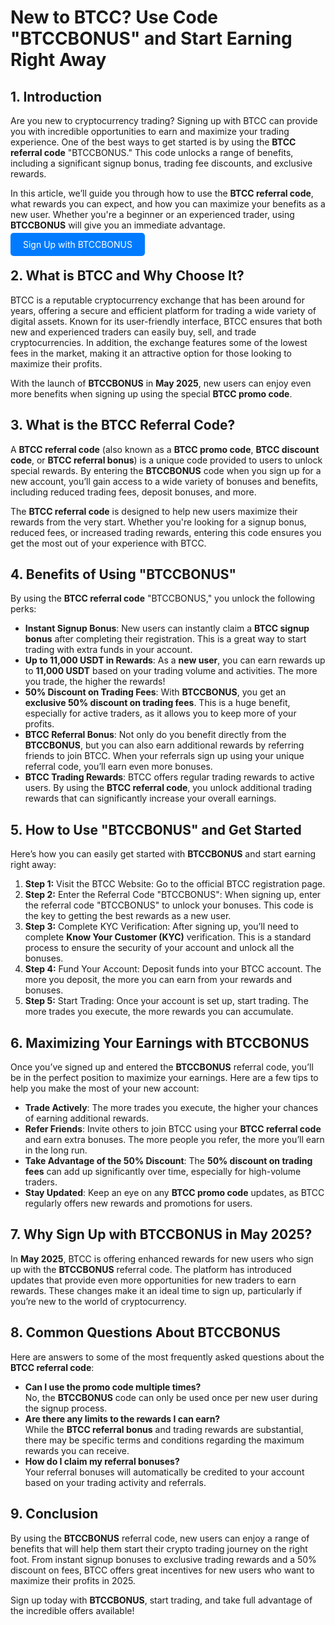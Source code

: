 
<h1>New to BTCC? Use Code "BTCCBONUS" and Start Earning Right Away</h1>

<section>
          <h2>1. Introduction</h2>
          <p>Are you new to cryptocurrency trading? Signing up with BTCC can provide you with incredible opportunities to earn and maximize your trading experience. One of the best ways to get started is by using the <strong>BTCC referral code</strong> "BTCCBONUS." This code unlocks a range of benefits, including a significant signup bonus, trading fee discounts, and exclusive rewards.</p>
          <p>In this article, we’ll guide you through how to use the <strong>BTCC referral code</strong>, what rewards you can expect, and how you can maximize your benefits as a new user. Whether you're a beginner or an experienced trader, using <strong>BTCCBONUS</strong> will give you an immediate advantage.</p>
        </section>
<p><a href="https://partner.btcc.com/us/c/BTCCBONUS/9303" target="_blank" style="color: white; background-color: #007bff; padding: 10px 20px; text-decoration: none; border-radius: 5px;">Sign Up with BTCCBONUS</a></p>
  <section>
            <h2>2. What is BTCC and Why Choose It?</h2>
            <p>BTCC is a reputable cryptocurrency exchange that has been around for years, offering a secure and efficient platform for trading a wide variety of digital assets. Known for its user-friendly interface, BTCC ensures that both new and experienced traders can easily buy, sell, and trade cryptocurrencies. In addition, the exchange features some of the lowest fees in the market, making it an attractive option for those looking to maximize their profits.</p>
            <p>With the launch of <strong>BTCCBONUS</strong> in <strong>May 2025</strong>, new users can enjoy even more benefits when signing up using the special <strong>BTCC promo code</strong>.</p>
        </section>

  <section>
            <h2>3. What is the BTCC Referral Code?</h2>
            <p>A <strong>BTCC referral code</strong> (also known as a <strong>BTCC promo code</strong>, <strong>BTCC discount code</strong>, or <strong>BTCC referral bonus</strong>) is a unique code provided to users to unlock special rewards. By entering the <strong>BTCCBONUS</strong> code when you sign up for a new account, you’ll gain access to a wide variety of bonuses and benefits, including reduced trading fees, deposit bonuses, and more.</p>
            <p>The <strong>BTCC referral code</strong> is designed to help new users maximize their rewards from the very start. Whether you're looking for a signup bonus, reduced fees, or increased trading rewards, entering this code ensures you get the most out of your experience with BTCC.</p>
        </section>

  <section>
          <h2>4. Benefits of Using "BTCCBONUS"</h2>
          <p>By using the <strong>BTCC referral code</strong> "BTCCBONUS," you unlock the following perks:</p>
            <ul>
                <li><strong>Instant Signup Bonus</strong>: New users can instantly claim a <strong>BTCC signup bonus</strong> after completing their registration. This is a great way to start trading with extra funds in your account.</li>
                <li><strong>Up to 11,000 USDT in Rewards</strong>: As a <strong>new user</strong>, you can earn rewards up to <strong>11,000 USDT</strong> based on your trading volume and activities. The more you trade, the higher the rewards!</li>
                <li><strong>50% Discount on Trading Fees</strong>: With <strong>BTCCBONUS</strong>, you get an <strong>exclusive 50% discount on trading fees</strong>. This is a huge benefit, especially for active traders, as it allows you to keep more of your profits.</li>
                <li><strong>BTCC Referral Bonus</strong>: Not only do you benefit directly from the <strong>BTCCBONUS</strong>, but you can also earn additional rewards by referring friends to join BTCC. When your referrals sign up using your unique referral code, you’ll earn even more bonuses.</li>
                <li><strong>BTCC Trading Rewards</strong>: BTCC offers regular trading rewards to active users. By using the <strong>BTCC referral code</strong>, you unlock additional trading rewards that can significantly increase your overall earnings.</li>
            </ul>
        </section>

<section>
            <h2>5. How to Use "BTCCBONUS" and Get Started</h2>
            <p>Here’s how you can easily get started with <strong>BTCCBONUS</strong> and start earning right away:</p>
            <ol>
                <li><strong>Step 1:</strong> Visit the BTCC Website: Go to the official BTCC registration page.</li>
                <li><strong>Step 2:</strong> Enter the Referral Code "BTCCBONUS": When signing up, enter the referral code "BTCCBONUS" to unlock your bonuses. This code is the key to getting the best rewards as a new user.</li>
                <li><strong>Step 3:</strong> Complete KYC Verification: After signing up, you’ll need to complete <strong>Know Your Customer (KYC)</strong> verification. This is a standard process to ensure the security of your account and unlock all the bonuses.</li>
                <li><strong>Step 4:</strong> Fund Your Account: Deposit funds into your BTCC account. The more you deposit, the more you can earn from your rewards and bonuses.</li>
                <li><strong>Step 5:</strong> Start Trading: Once your account is set up, start trading. The more trades you execute, the more rewards you can accumulate.</li>
            </ol>
        </section>

  <section>
            <h2>6. Maximizing Your Earnings with BTCCBONUS</h2>
            <p>Once you’ve signed up and entered the <strong>BTCCBONUS</strong> referral code, you’ll be in the perfect position to maximize your earnings. Here are a few tips to help you make the most of your new account:</p>
            <ul>
                <li><strong>Trade Actively</strong>: The more trades you execute, the higher your chances of earning additional rewards.</li>
                <li><strong>Refer Friends</strong>: Invite others to join BTCC using your <strong>BTCC referral code</strong> and earn extra bonuses. The more people you refer, the more you’ll earn in the long run.</li>
                <li><strong>Take Advantage of the 50% Discount</strong>: The <strong>50% discount on trading fees</strong> can add up significantly over time, especially for high-volume traders.</li>
                <li><strong>Stay Updated</strong>: Keep an eye on any <strong>BTCC promo code</strong> updates, as BTCC regularly offers new rewards and promotions for users.</li>
            </ul>
        </section>

  <section>
  <h2>7. Why Sign Up with BTCCBONUS in May 2025?</h2>
      <p>In <strong>May 2025</strong>, BTCC is offering enhanced rewards for new users who sign up with the <strong>BTCCBONUS</strong> referral code. The platform has introduced updates that provide even more opportunities for new traders to earn rewards. These changes make it an ideal time to sign up, particularly if you’re new to the world of cryptocurrency.</p>
    </section>

  <section>
            <h2>8. Common Questions About BTCCBONUS</h2>
            <p>Here are answers to some of the most frequently asked questions about the <strong>BTCC referral code</strong>:</p>
            <ul>
                <li><strong>Can I use the promo code multiple times?</strong><br>No, the <strong>BTCCBONUS</strong> code can only be used once per new user during the signup process.</li>
                <li><strong>Are there any limits to the rewards I can earn?</strong><br>While the <strong>BTCC referral bonus</strong> and trading rewards are substantial, there may be specific terms and conditions regarding the maximum rewards you can receive.</li>
                <li><strong>How do I claim my referral bonuses?</strong><br>Your referral bonuses will automatically be credited to your account based on your trading activity and referrals.</li>
            </ul>
        </section>

  <section>
            <h2>9. Conclusion</h2>
            <p>By using the <strong>BTCCBONUS</strong> referral code, new users can enjoy a range of benefits that will help them start their crypto trading journey on the right foot. From instant signup bonuses to exclusive trading rewards and a 50% discount on fees, BTCC offers great incentives for new users who want to maximize their profits in 2025.</p>
            <p>Sign up today with <strong>BTCCBONUS</strong>, start trading, and take full advantage of the incredible offers available!</p>
        </section>
    </article>
</body>
</html>
